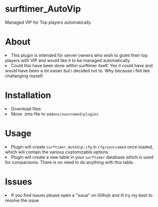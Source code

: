 # surftimer_AutoVip
Managed VIP for Top players automatically


<h1> About </h1>
<li> This plugin is intended for server owners who wish to grant their top players with VIP and would like it to be managed automatically.
<li> Could this have been done within surftimer itself. Yes it could have and would have been a lot easier but i decided not to. Why because i felt like challanging myself.

<h1> Installation </h1>
<li> Download files
<li> Move .smx file to <code>addons/sourcemod/plugins</code>

<h1> Usage </h1>
<li> Plugin will create <code>surftimer_AutoVip.cfg</code> in <code>cfg/sourcemod</code> once loaded, which will contain the various customizable options
<li> Plugin will create a new table in your <code>surftimer</code> database which is used for comparisons. There is no need to do anything with this table.

<h1> Issues </h1>
<li> If you find issues please open a "issue" on Github and ill try my best to resolve the issue
